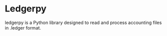 # Ledgerpy
ledgerpy is a Python library designed to read and process accounting files in .ledger format.
